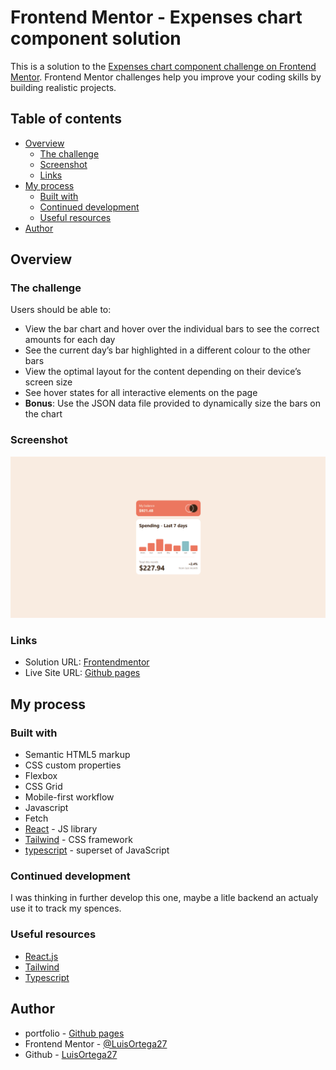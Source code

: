 # Frontend Mentor - Expenses chart component solution

This is a solution to the [Expenses chart component challenge on Frontend Mentor](https://www.frontendmentor.io/challenges/expenses-chart-component-e7yJBUdjwt). Frontend Mentor challenges help you improve your coding skills by building realistic projects. 

## Table of contents

- [Overview](#overview)
  - [The challenge](#the-challenge)
  - [Screenshot](#screenshot)
  - [Links](#links)
- [My process](#my-process)
  - [Built with](#built-with)
  - [Continued development](#continued-development)
  - [Useful resources](#useful-resources)
- [Author](#author)

## Overview

### The challenge

Users should be able to:

- View the bar chart and hover over the individual bars to see the correct amounts for each day
- See the current day’s bar highlighted in a different colour to the other bars
- View the optimal layout for the content depending on their device’s screen size
- See hover states for all interactive elements on the page
- **Bonus**: Use the JSON data file provided to dynamically size the bars on the chart

### Screenshot

![](./public/assets/images/expenses-chart-component-main.png)

### Links

- Solution URL: [Frontendmentor ](https://www.frontendmentor.io/challenges/expenses-chart-component-e7yJBUdjwt)
- Live Site URL: [Github pages](https://www.frontendmentor.io/challenges/expenses-chart-component-e7yJBUdjwt)

## My process

### Built with

- Semantic HTML5 markup
- CSS custom properties
- Flexbox
- CSS Grid
- Mobile-first workflow
- Javascript
- Fetch
- [React](https://reactjs.org/) - JS library
- [Tailwind](https://tailwindcss.com) - CSS framework
- [typescript](https://www.typescriptlang.org) - superset of JavaScript

### Continued development

I was thinking in further develop this one, maybe a litle backend an actualy use it to track my spences.

### Useful resources

- [React.js](https://reactjs.org/)
- [Tailwind](https://tailwindcss.com)
- [Typescript](https://www.typescriptlang.org)

## Author

- portfolio - [Github pages](https://luisortega27.github.io/portfolio/)
- Frontend Mentor - [@LuisOrtega27](https://www.frontendmentor.io/profile/LuisOrtega27)
- Github - [LuisOrtega27](https://github.com/LuisOrtega27)